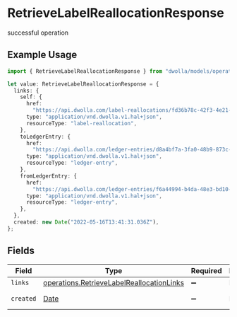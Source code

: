 # RetrieveLabelReallocationResponse

successful operation

## Example Usage

```typescript
import { RetrieveLabelReallocationResponse } from "dwolla/models/operations";

let value: RetrieveLabelReallocationResponse = {
  links: {
    self: {
      href:
        "https://api.dwolla.com/label-reallocations/fd36b78c-42f3-4e21-8efb-09196fccbd21",
      type: "application/vnd.dwolla.v1.hal+json",
      resourceType: "label-reallocation",
    },
    toLedgerEntry: {
      href:
        "https://api.dwolla.com/ledger-entries/d8a4bf7a-3fa0-48b9-873c-765d7375c59f",
      type: "application/vnd.dwolla.v1.hal+json",
      resourceType: "ledger-entry",
    },
    fromLedgerEntry: {
      href:
        "https://api.dwolla.com/ledger-entries/f6a44994-b4da-48e3-bd10-d3a168e6a77d",
      type: "application/vnd.dwolla.v1.hal+json",
      resourceType: "ledger-entry",
    },
  },
  created: new Date("2022-05-16T13:41:31.036Z"),
};
```

## Fields

| Field                                                                                                  | Type                                                                                                   | Required                                                                                               | Description                                                                                            | Example                                                                                                |
| ------------------------------------------------------------------------------------------------------ | ------------------------------------------------------------------------------------------------------ | ------------------------------------------------------------------------------------------------------ | ------------------------------------------------------------------------------------------------------ | ------------------------------------------------------------------------------------------------------ |
| `links`                                                                                                | [operations.RetrieveLabelReallocationLinks](../../models/operations/retrievelabelreallocationlinks.md) | :heavy_minus_sign:                                                                                     | N/A                                                                                                    |                                                                                                        |
| `created`                                                                                              | [Date](https://developer.mozilla.org/en-US/docs/Web/JavaScript/Reference/Global_Objects/Date)          | :heavy_minus_sign:                                                                                     | N/A                                                                                                    | 2022-05-16T13:41:31.036Z                                                                               |